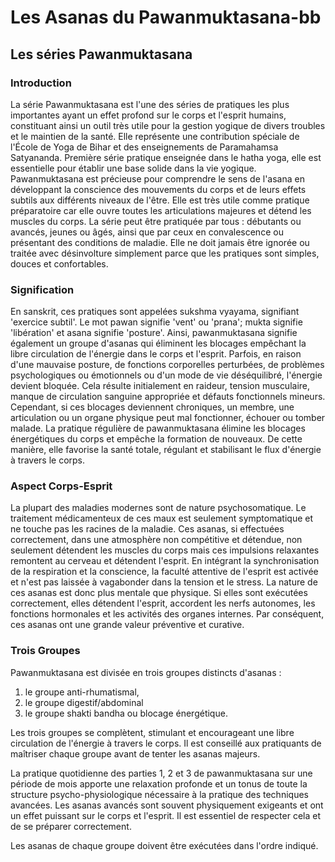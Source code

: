 # Les Asanas du Pawanmuktasana-bb

## Les séries Pawanmuktasana

### Introduction

La série Pawanmuktasana est l\'une des séries de pratiques les plus
importantes ayant un effet profond sur le corps et l\'esprit humains,
constituant ainsi un outil très utile pour la gestion yogique de divers
troubles et le maintien de la santé. Elle représente une contribution
spéciale de l\'École de Yoga de Bihar et des enseignements de
Paramahamsa Satyananda. Première série pratique enseignée dans le hatha
yoga, elle est essentielle pour établir une base solide dans la vie
yogique. Pawanmuktasana est précieuse pour comprendre le sens de
l\'asana en développant la conscience des mouvements du corps et de
leurs effets subtils aux différents niveaux de l\'être. Elle est très
utile comme pratique préparatoire car elle ouvre toutes les
articulations majeures et détend les muscles du corps. La série peut
être pratiquée par tous : débutants ou avancés, jeunes ou âgés, ainsi
que par ceux en convalescence ou présentant des conditions de maladie.
Elle ne doit jamais être ignorée ou traitée avec désinvolture simplement
parce que les pratiques sont simples, douces et confortables.

### Signification

En sanskrit, ces pratiques sont appelées sukshma vyayama, signifiant
\'exercice subtil\'. Le mot pawan signifie \'vent\' ou \'prana\'; mukta
signifie \'libération\' et asana signifie \'posture\'. Ainsi,
pawanmuktasana signifie également un groupe d\'asanas qui éliminent les
blocages empêchant la libre circulation de l\'énergie dans le corps et
l\'esprit. Parfois, en raison d\'une mauvaise posture, de fonctions
corporelles perturbées, de problèmes psychologiques ou émotionnels ou
d\'un mode de vie déséquilibré, l\'énergie devient bloquée. Cela résulte
initialement en raideur, tension musculaire, manque de circulation
sanguine appropriée et défauts fonctionnels mineurs. Cependant, si ces
blocages deviennent chroniques, un membre, une articulation ou un organe
physique peut mal fonctionner, échouer ou tomber malade. La pratique
régulière de pawanmuktasana élimine les blocages énergétiques du corps
et empêche la formation de nouveaux. De cette manière, elle favorise la
santé totale, régulant et stabilisant le flux d\'énergie à travers le
corps.

### Aspect Corps-Esprit

La plupart des maladies modernes sont de nature psychosomatique. Le
traitement médicamenteux de ces maux est seulement symptomatique et ne
touche pas les racines de la maladie. Ces asanas, si effectuées
correctement, dans une atmosphère non compétitive et détendue, non
seulement détendent les muscles du corps mais ces impulsions relaxantes
remontent au cerveau et détendent l\'esprit. En intégrant la
synchronisation de la respiration et la conscience, la faculté attentive
de l\'esprit est activée et n\'est pas laissée à vagabonder dans la
tension et le stress. La nature de ces asanas est donc plus mentale que
physique. Si elles sont exécutées correctement, elles détendent
l\'esprit, accordent les nerfs autonomes, les fonctions hormonales et
les activités des organes internes. Par conséquent, ces asanas ont une
grande valeur préventive et curative.

### Trois Groupes

Pawanmuktasana est divisée en trois groupes distincts d\'asanas : 

1. le groupe anti-rhumatismal, 
2. le groupe digestif/abdominal 
3. le groupe shakti bandha ou blocage énergétique. 

Les trois groupes se complètent,
stimulant et encourageant une libre circulation de l\'énergie à travers
le corps. Il est conseillé aux pratiquants de maîtriser chaque groupe
avant de tenter les asanas majeurs.

La pratique quotidienne des parties 1, 2 et 3 de pawanmuktasana sur une
période de mois apporte une relaxation profonde et un tonus de toute la
structure psycho-physiologique nécessaire à la pratique des techniques
avancées. Les asanas avancés sont souvent physiquement exigeants et ont
un effet puissant sur le corps et l\'esprit. Il est essentiel de
respecter cela et de se préparer correctement.

Les asanas de chaque groupe doivent être exécutées dans l\'ordre
indiqué.

